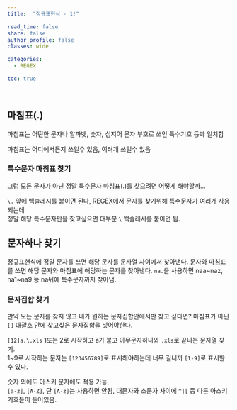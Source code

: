```yaml
---
title:  "정규표현식 - 1!"

read_time: false
share: false
author_profile: false
classes: wide

categories:
  - REGEX

toc: true

---
```


## 마침표(.)

마침표는 어떤한 문자나 알파벳, 숫자, 심지어 문자 부호로 쓰인 특수기호 등과 일치함

마침표는 어디에서든지 쓰일수 있음, 여러개 쓰일수 있음


### 특수문자 마침표 찾기

그럼 모든 문자가 아닌 정말 특수문자 마침표(.)를 찾으려면 어떻게 해야할까...

`\.` 앞에 백슬레시를 붙이면 된다, REGEX에서 문자를 찾기위해 특수문자가 여러개 사용되는데  
정말 해당 특수문자만을 찾고싶으면 대부분 `\` 백슬레시를 붙이면 됨.

## 문자하나 찾기

정규표현식에 정말 문자를 쓰면 해당 문자를 문자열 사이에서 찾아낸다. 
문자와 마침표를 쓰면 해당 문자와 마침표에 해당하는 문자를 찾아낸다.
`na.`을 사용하면 naa~naz, na1~na9 등 na뒤에 특수문자까지 찾아냄.


### 문자집합 찾기

만약 모든 문자를 찾지 않고 내가 원하는 문자집합안에서만 찾고 싶다면? 마침표가 아닌 `[]` 대괄호 안에 찾고싶은 문자집합을 넣어야한다. 

`[12]a.\.xls` 1또는 2로 시작하고 a가 붙고 아무문자하나와 `.xls`로 끝나는 문자열 찾기.  
1~9로 시작하는 문자는 `[123456789]`로 표시해야하는데 너무 길니까 `[1-9]`로 표시할 수 있다.  

숫자 외에도 아스키 문자에도 적용 가능,  
`[a-z]`, `[A-Z]`, 단 `[A-z]`는 사용하면 안됨, 대문자와 소문자 사이에 `^][` 등 다른 아스키 기호들이 들어있음.
